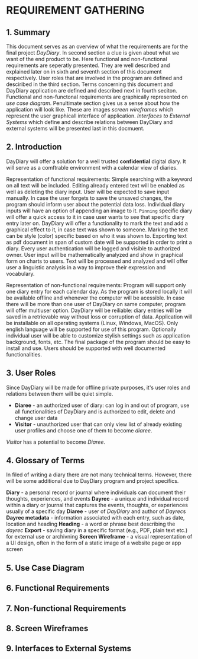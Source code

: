 # REQUIREMENT GATHERING
## 1. Summary
This document serves as an overview of what the requirements are for the final project *DayDiary*. 
In second section a clue is given about what we want of the end product to be. Here functional and non-functional requirements are seperatly presented. They are well described and explained later on in sixth and seventh section of this document respectively. User roles that are involved in the program are defined and desciribed in the third section. Terms concerning this document and DayDiary application are defined and described next in fourth seciton. Functional and non-functonal requirements are graphically represented on *use case diagram*. Penultimate section gives us a sense about how the application will look like. These are images *screen wireframes* which represent the user graphicall interface of application. *Interfaces to External Systems* which define and describe relations between DayDiary and external systems will be presented last in this docmuent.

## 2. Introduction
DayDiary will offer a solution for a well trusted **confidential** digital diary. It will serve as a comftrable environment with a calendar view of diaries.

Representation of functional requirements:
Simple searching with a keyword on all text will be included. Editing already entered text will be enabled as well as deleting the diary input. User will be expected to save input manually. In case the user forgets to save the unsaved changes, the program should inform user about the potential data loss. 
Individual diary inputs will have an option of appending an image to it. `Pinning` specific diary will offer a quick access to it in case user wants to see that specific diary entry later on. DayDiary will offer a functionality to mark the text and add a graphical effect to it, in case text was shown to someone. Marking the text can be style (color) specific based on who it was shown to. 
Exporting text as pdf document in span of custom date will be supported in order to print a diary.
Every user authentication will be logged and visible to authorized owner. User input will be mathematically analyzed and show in graphical form on charts to users. Text will be processed and analyzed and will offer user a linguistic analysis in a way to improve their expression and vocabulary.

Representation of non-functional requirements:
Program will support only one diary entry for each calendar day.
As the program is stored locally it will be available offline and whenever the computer will be acessible. In case there will be more than one user of DayDiary on same computer, program will offer multiuser option.
DayDiary will be reiliable: diary entries will be saved in a retrievable way without loss or corruption of data. Application will be installable on all operating systems (Linux, Windows, MacOS). Only english language will be supported for use of this program.
Optionally individual user will be able to customize stylish settings such as application background, fonts, etc.
The final package of the program should be easy to install and use. Users should be supported with well documented functionalities.

## 3. User Roles
Since DayDiary will be made for offline private purposes, it's user roles and relations between them will be quiet simple.
- **Diaree** - an authorized user of diary: can log in and out of program, use all functionalities of DayDiary and is authorized to edit, delete and change user data
- **Visitor** - unauthorized user that can only view list of already existing user profiles and choose one of them to become *diaree*.

*Visitor* has a potential to become *Diaree*.
## 4. Glossary of Terms
In filed of writing a diary there are not many technical terms. However, there will be some additional due to DayDiary program and project specifics.

**Diary** - a personal record or journal where individuals can document their thoughts, experiences, and events
**Dayrec** - a unique and individual record within a diary or journal that captures the events, thoughts, or experiences usually of a specific day
**Diaree** - user of *DayDiary* and author of *Dayrec*s
**Dayrec metadata** - information associated with each entry, such as date, location and heading
**Heading** - a word or phrase best describing the *dayrec*
**Export** - saving diary in a specific format (e.g., PDF, plain text etc.) for external use or archivning
**Screen Wireframe** - a visual representation of a UI design, often in the form of a static image of a website page or app screen


## 5. Use Case Diagram

## 6. Functional Requirements

## 7. Non-functional Requirements

## 8. Screen Wireframes

## 9. Interfaces to External Systems
